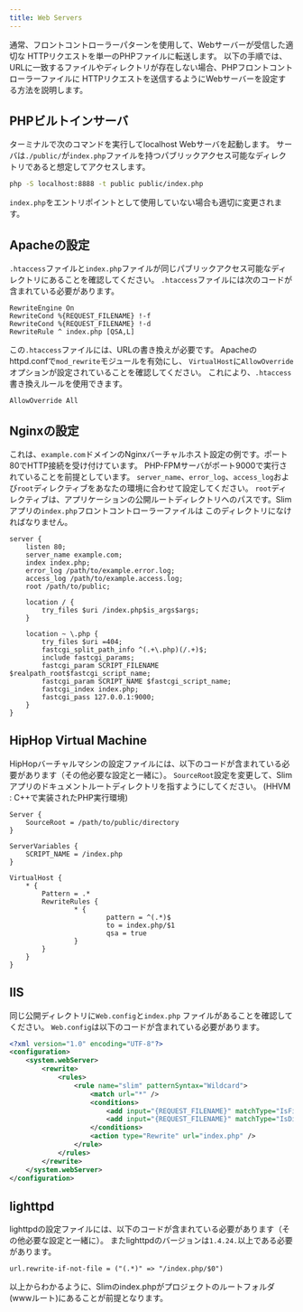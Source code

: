 ```yaml
---
title: Web Servers
---
```


通常、フロントコントローラーパターンを使用して、Webサーバーが受信した適切な
HTTPリクエストを単一のPHPファイルに転送します。
以下の手順では、URLに一致するファイルやディレクトリが存在しない場合、PHPフロントコントローラーファイルに
HTTPリクエストを送信するようにWebサーバーを設定する方法を説明します。

## PHPビルトインサーバ

ターミナルで次のコマンドを実行してlocalhost Webサーバを起動します。
サーバは`./public/`が`index.php`ファイルを持つパブリックアクセス可能なディレクトリであると想定してアクセスします。

```bash
php -S localhost:8888 -t public public/index.php
```

`index.php`をエントリポイントとして使用していない場合も適切に変更されます。

## Apacheの設定

`.htaccess`ファイルと`index.php`ファイルが同じパブリックアクセス可能なディレクトリにあることを確認してください。
`.htaccess`ファイルには次のコードが含まれている必要があります。

```
RewriteEngine On
RewriteCond %{REQUEST_FILENAME} !-f
RewriteCond %{REQUEST_FILENAME} !-d
RewriteRule ^ index.php [QSA,L]
```

この`.htaccess`ファイルには、URLの書き換えが必要です。 Apacheのhttpd.confで`mod_rewrite`モジュールを有効にし、
`VirtualHost`に`AllowOverride`オプションが設定されていることを確認してください。
これにより、`.htaccess`書き換えルールを使用できます。

```
AllowOverride All
```

## Nginxの設定

これは、`example.com`ドメインのNginxバーチャルホスト設定の例です。ポート80でHTTP接続を受け付けています。
PHP-FPMサーバがポート9000で実行されていることを前提としています。
`server_name`、`error_log`、`access_log`および`root`ディレクティブをあなたの環境に合わせて設定してください。
`root`ディレクティブは、アプリケーションの公開ルートディレクトリへのパスです。Slimアプリの`index.php`フロントコントローラーファイルは
このディレクトリになければなりません。

```
server {
    listen 80;
    server_name example.com;
    index index.php;
    error_log /path/to/example.error.log;
    access_log /path/to/example.access.log;
    root /path/to/public;

    location / {
        try_files $uri /index.php$is_args$args;
    }

    location ~ \.php {
        try_files $uri =404;
        fastcgi_split_path_info ^(.+\.php)(/.+)$;
        include fastcgi_params;
        fastcgi_param SCRIPT_FILENAME $realpath_root$fastcgi_script_name;
        fastcgi_param SCRIPT_NAME $fastcgi_script_name;
        fastcgi_index index.php;
        fastcgi_pass 127.0.0.1:9000;
    }
}
```

## HipHop Virtual Machine

HipHopバーチャルマシンの設定ファイルには、以下のコードが含まれている必要があります（その他必要な設定と一緒に）。
`SourceRoot`設定を変更して、Slimアプリのドキュメントルートディレクトリを指すようにしてください。
(HHVM : C++で実装されたPHP実行環境)

```
Server {
    SourceRoot = /path/to/public/directory
}

ServerVariables {
    SCRIPT_NAME = /index.php
}

VirtualHost {
    * {
        Pattern = .*
        RewriteRules {
                * {
                        pattern = ^(.*)$
                        to = index.php/$1
                        qsa = true
                }
        }
    }
}
```

## IIS

同じ公開ディレクトリに`Web.config`と`index.php` ファイルがあることを確認してください。
`Web.config`は以下のコードが含まれている必要があります。

```xml
<?xml version="1.0" encoding="UTF-8"?>
<configuration>
    <system.webServer>
        <rewrite>
            <rules>
                <rule name="slim" patternSyntax="Wildcard">
                    <match url="*" />
                    <conditions>
                        <add input="{REQUEST_FILENAME}" matchType="IsFile" negate="true" />
                        <add input="{REQUEST_FILENAME}" matchType="IsDirectory" negate="true" />
                    </conditions>
                    <action type="Rewrite" url="index.php" />
                </rule>
            </rules>
        </rewrite>
    </system.webServer>
</configuration>
```

## lighttpd

lighttpdの設定ファイルには、以下のコードが含まれている必要があります（その他必要な設定と一緒に）。
またlighttpdのバージョンは`1.4.24.`以上である必要があります。

```
url.rewrite-if-not-file = ("(.*)" => "/index.php/$0")
```

以上からわかるように、Slimのindex.phpがプロジェクトのルートフォルダ(wwwルート)にあることが前提となります。
